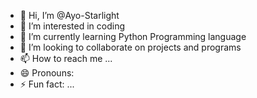 - 👋 Hi, I’m @Ayo-Starlight
- 👀 I’m interested in coding
- 🌱 I’m currently learning Python Programming language
- 💞️ I’m looking to collaborate on projects and programs
- 📫 How to reach me ...
- 😄 Pronouns: 
- ⚡ Fun fact: ...

<!---
Ayo-Starlight/Ayo-Starlight is a ✨ special ✨ repository because its `README.md` (this file) appears on your GitHub profile.
You can click the Preview link to take a look at your changes.
--->
